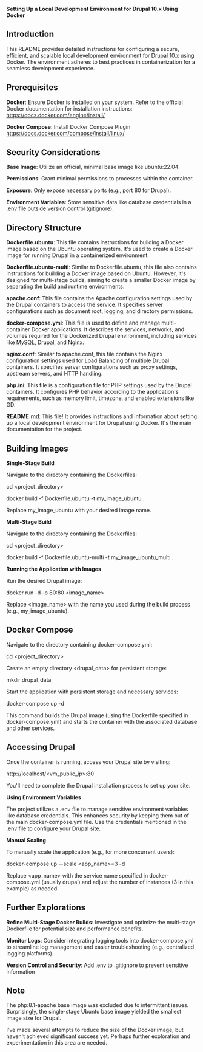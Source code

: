 **Setting Up a Local Development Environment for Drupal 10.x Using Docker**

## Introduction

This README provides detailed instructions for configuring a secure, efficient, and scalable local development environment for Drupal 10.x using Docker. The environment adheres to best practices in containerization for a seamless development experience.

## Prerequisites

**Docker**: Ensure Docker is installed on your system. Refer to the official Docker documentation for installation instructions: https://docs.docker.com/engine/install/

**Docker Compose**: Install Docker Compose Plugin https://docs.docker.com/compose/install/linux/

## Security Considerations

**Base Image**: Utilize an official, minimal base image like ubuntu:22.04.

**Permissions**: Grant minimal permissions to processes within the container.

**Exposure**: Only expose necessary ports (e.g., port 80 for Drupal).

**Environment Variables**: Store sensitive data like database credentials in a .env file outside version control (gitignore).

## Directory Structure

**Dockerfile.ubuntu**: This file contains instructions for building a Docker image based on the Ubuntu operating system. It's used to create a Docker image for running Drupal in a containerized environment.

**Dockerfile.ubuntu-multi**: Similar to Dockerfile.ubuntu, this file also contains instructions for building a Docker image based on Ubuntu. However, it's designed for multi-stage builds, aiming to create a smaller Docker image by separating the build and runtime environments.

**apache.conf**: This file contains the Apache configuration settings used by the Drupal containers to access the service. It specifies server configurations such as document root, logging, and directory permissions.

**docker-compose.yml**: This file is used to define and manage multi-container Docker applications. It describes the services, networks, and volumes required for the Dockerized Drupal environment, including services like MySQL, Drupal, and Nginx.

**nginx.conf**: Similar to apache.conf, this file contains the Nginx configuration settings used for Load Balancing of multiple Drupal containers. It specifies server configurations such as proxy settings, upstream servers, and HTTP handling.

**php.ini**: This file is a configuration file for PHP settings used by the Drupal containers. It configures PHP behavior according to the application's requirements, such as memory limit, timezone, and enabled extensions like GD.

**README.md**: This file! It provides instructions and information about setting up a local development environment for Drupal using Docker. It's the main documentation for the project.

## Building Images

**Single-Stage Build**

Navigate to the directory containing the Dockerfiles:

cd <project_directory>

docker build -f Dockerfile.ubuntu -t my_image_ubuntu .

Replace my_image_ubuntu with your desired image name.

**Multi-Stage Build**

Navigate to the directory containing the Dockerfiles:

cd <project_directory>

docker build -f Dockerfile.ubuntu-multi -t my_image_ubuntu_multi .

**Running the Application with Images**

Run the desired Drupal image:

docker run -d -p 80:80 <image_name>

Replace <image_name> with the name you used during the build process (e.g., my_image_ubuntu).

## Docker Compose

Navigate to the directory containing docker-compose.yml:

cd <project_directory>

Create an empty directory <drupal_data> for persistent storage:

mkdir drupal_data

Start the application with persistent storage and necessary services:

docker-compose up -d

This command builds the Drupal image (using the Dockerfile specified in docker-compose.yml) and starts the container with the associated database and other services.

## Accessing Drupal

Once the container is running, access your Drupal site by visiting:

http://localhost/<vm_public_ip>:80

You'll need to complete the Drupal installation process to set up your site.

**Using Environment Variables**

The project utilizes a .env file to manage sensitive environment variables like database credentials. This enhances security by keeping them out of the main docker-compose.yml file. Use the credentials mentioned in the .env file to configure your Drupal site.

**Manual Scaling**

To manually scale the application (e.g., for more concurrent users):

docker-compose up --scale <app_name>=3 -d

Replace <app_name> with the service name specified in docker-compose.yml (usually drupal) and adjust the number of instances (3 in this example) as needed.

## Further Explorations

**Refine Multi-Stage Docker Builds**: Investigate and optimize the multi-stage Dockerfile for potential size and performance benefits.

**Monitor Logs**: Consider integrating logging tools into docker-compose.yml to streamline log management and easier troubleshooting (e.g., centralized logging platforms).

**Version Control and Security**:
  Add .env to .gitignore to prevent sensitive information


## Note
The php:8.1-apache base image was excluded due to intermittent issues. Surprisingly, the single-stage Ubuntu base image yielded the smallest image size for Drupal.

I've made several attempts to reduce the size of the Docker image, but haven't achieved significant success yet. Perhaps further exploration and experimentation in this area are needed.
